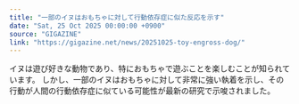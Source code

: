```yaml
---
title: "一部のイヌはおもちゃに対して行動依存症に似た反応を示す"
date: "Sat, 25 Oct 2025 00:00:00 +0900"
source: "GIGAZINE"
link: "https://gigazine.net/news/20251025-toy-engross-dog/"
---
```


イヌは遊び好きな動物であり、特におもちゃで遊ぶことを楽しむことが知られています。 しかし、一部のイヌはおもちゃに対して非常に強い執着を示し、その行動が人間の行動依存症に似ている可能性が最新の研究で示唆されました。
